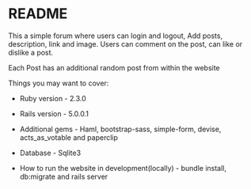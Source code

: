 # README

This a simple forum where users can login and logout, Add posts, description, link and image. Users can comment on the post, can like or dislike a post.

Each Post has an additional random post from within the website

Things you may want to cover:

* Ruby version - 2.3.0

* Rails version - 5.0.0.1

* Additional gems - Haml, bootstrap-sass, simple-form, devise, acts_as_votable and paperclip

* Database - Sqlite3

* How to run the website in development(locally) - bundle install, db:migrate and rails server
